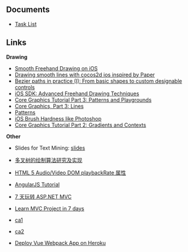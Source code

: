 ## Documents

- [Task List](https://github.com/cheng-kang/notepad/blob/master/task-list.md)

## Links

**Drawing**

- [Smooth Freehand Drawing on iOS](http://code.tutsplus.com/tutorials/smooth-freehand-drawing-on-ios--mobile-13164)
- [Drawing smooth lines with cocos2d ios inspired by Paper](http://merowing.info/2012/04/drawing-smooth-lines-with-cocos2d-ios-inspired-by-paper/)
- [Bezier paths in practice (I): From basic shapes to custom designable controls](http://digitalleaves.com/blog/2015/07/bezier-paths-in-practice-i-from-basic-shapes-to-custom-designable-controls/)
- [iOS SDK: Advanced Freehand Drawing Techniques](https://code.tutsplus.com/tutorials/ios-sdk-advanced-freehand-drawing-techniques--mobile-15602)
- [Core Graphics Tutorial Part 3: Patterns and Playgrounds](https://www.raywenderlich.com/90695/modern-core-graphics-with-swift-part-3)
- [Core Graphics, Part 3: Lines](https://www.bignerdranch.com/blog/core-graphics-part-three-lines/)
- [Patterns](https://developer.apple.com/library/content/documentation/GraphicsImaging/Conceptual/drawingwithquartz2d/dq_patterns/dq_patterns.html)
- [iOS Brush Hardness like Photoshop](http://stackoverflow.com/questions/11945735/ios-brush-hardness-like-photoshop)
- [Core Graphics Tutorial Part 2: Gradients and Contexts](https://www.raywenderlich.com/90693/modern-core-graphics-with-swift-part-2)

**Other**

- Slides for Text Mining: [slides](https://docs.google.com/presentation/d/1rprhyK6lsA2ygJwAJIP14BT_Bb8D-PVn4sasq4IsYKw/edit?usp=sharing)
- [多叉树的绘制算法研究及实现](http://pan.baidu.com/s/1gen83kf)
- [HTML 5 Audio/Video DOM playbackRate 属性](http://www.w3school.com.cn/tags/av_prop_playbackrate.asp)
- [AngularJS Tutorial](https://github.com/curran/screencasts/tree/gh-pages/introToAngular)
- [7 天玩转 ASP.NET MVC](https://segmentfault.com/a/1190000003502296)
- [Learn MVC Project in 7 days](http://www.codeproject.com/Articles/866143/Learn-MVC-step-by-step-in-days-Day)


- [ca1](https://dribbble.com/shots/1916234-Traveller-App/attachments/328725)
- [ca2](https://dribbble.com/shots/1709807-GIF-Blog-App)

- [Deploy Vue Webpack App on Heroku](https://medium.com/@sagarjauhari/quick-n-clean-way-to-deploy-vue-webpack-apps-on-heroku-b522d3904bc8)

